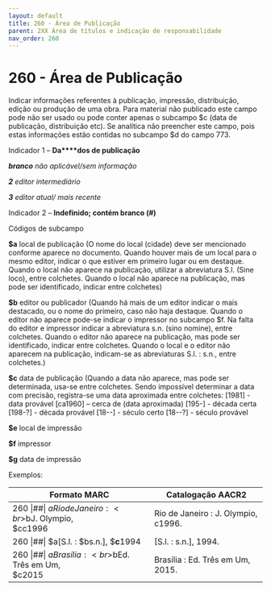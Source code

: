 ```yaml
---
layout: default
title: 260 - Área de Publicação
parent: 2XX Área de títulos e indicação de responsabilidade
nav_order: 260
---
```


# 260 - Área de Publicação

Indicar informações referentes à publicação, impressão, distribuição, edição ou produção de uma obra. Para material não publicado este campo pode não ser usado ou pode conter apenas o subcampo $c (data de publicação, distribuição etc). Se analítica não preencher este campo, pois estas informações estão contidas no subcampo $d do campo 773.

Indicador 1 – **Da****dos de publicação**

***branco*** *não aplicável/sem informação*

***2*** *editor intermediário*

***3*** *editor atual/ mais recente*



Indicador 2 – **Indefinido; contém branco (#)**

Códigos de subcampo

**$a** local de publicação (O nome do local (cidade) deve ser mencionado conforme aparece no documento. Quando houver mais de um local para o mesmo editor, indicar o que estiver em primeiro lugar ou em destaque. Quando o local não aparece na publicação, utilizar a abreviatura S.l. (Sine loco), entre colchetes. Quando o local não aparece na publicação, mas pode ser identificado, indicar entre colchetes)

**$b** editor ou publicador (Quando há mais de um editor indicar o mais destacado, ou o nome do primeiro, caso não haja destaque. Quando o editor não aparece pode-se indicar o impressor no subcampo $f. Na falta do editor e impressor indicar a abreviatura s.n. (sino nomine), entre colchetes. Quando o editor não aparece na publicação, mas pode ser identificado, indicar entre colchetes. Quando o local e o editor não aparecem na publicação, indicam-se as abreviaturas S.l. : s.n., entre colchetes.)

**$c** data de publicação (Quando a data não aparece, mas pode ser determinada, usa-se entre colchetes. Sendo impossível determinar a data com precisão, registra-se uma data aproximada entre colchetes: [1981] - data provável [ca1960] – cerca de (data aproximada) [195-] - década certa [198-?] - década provável [18--] - século certo [18--?] - século provável

**$e** local de impressão

**$f** impressor

**$g** data de impressão



Exemplos:

| Formato MARC | Catalogação AACR2 |
|--------------|---------------------|
| 260 \|##\| $aRio de Janeiro : <br>$bJ. Olympio, <br> $cc1996 |  Rio de Janeiro : J. Olympio, c1996. | 
| 260 \|##\| $a[S.l. : $bs.n.], $**c**1994 | [S.l. : s.n.], 1994. |  
| 260 \|##\| $aBrasília : <br>$bEd. Três em Um, <br>$c2015 | Brasília : Ed. Três em Um, 2015. |  